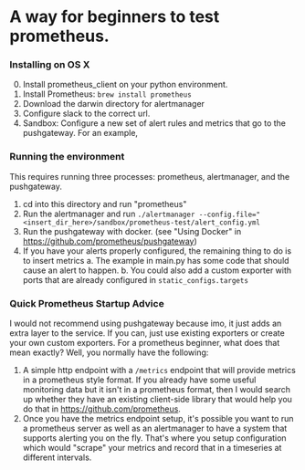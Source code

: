 # A way for beginners to test prometheus.

### Installing on OS X
0. Install prometheus_client on your python environment. 
1. Install Prometheus: `brew install prometheus`
2. Download the darwin directory for alertmanager
3. Configure slack to the correct url. 
4. Sandbox: Configure a new set of alert rules and metrics that go to the pushgateway. For an example, 


### Running the environment ### 
This requires running three processes: prometheus, alertmanager, and the pushgateway. 
1. cd into this directory and run "prometheus"
2. Run the alertmanager and run `./alertmanager --config.file="<insert_dir_here>/sandbox/prometheus-test/alert_config.yml`
3. Run the pushgateway with docker. (see "Using Docker" in https://github.com/prometheus/pushgateway)
4. If you have your alerts properly configured, the remaining thing to do is to insert metrics
    a. The example in main.py has some code that should cause an alert to happen.
    b. You could also add a custom exporter with ports that are already configured in `static_configs.targets`

### Quick Prometheus Startup Advice ###
I would not recommend using pushgateway because imo, it just adds an extra layer to the service. If you can, just use existing exporters or create your own custom exporters. For a prometheus beginner, what does that mean exactly? Well, you normally have the following:
1. A simple http endpoint with a `/metrics` endpoint that will provide metrics in a prometheus style format. If you already have some useful monitoring data but it isn't in a prometheus format, then I would search up whether they have an existing client-side library that would help you do that in https://github.com/prometheus. 
2. Once you have the metrics endpoint setup, it's possible you want to run a prometheus server as well as an alertmanager to have a system that supports alerting you on the fly. That's where you setup configuration which would "scrape" your metrics and record that in a timeseries at different intervals.  
